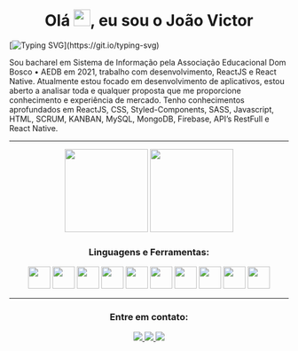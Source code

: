 <h1 align="center">Olá  <img src="https://media.giphy.com/media/hvRJCLFzcasrR4ia7z/giphy.gif" width="30px"/>, eu sou o João Victor </h1>

[![Typing SVG](https://readme-typing-svg.demolab.com?font=Fira+Code&size=25&pause=1000&center=true&vCenter=true&width=1000&lines=Sou+Dev+Front-end+j%C3%A1+formado%2C;com+foco+no+desenvolvimento+mobile.)](https://git.io/typing-svg)

Sou bacharel em Sistema de Informação pela Associação Educacional Dom Bosco • AEDB em 2021, trabalho com desenvolvimento, ReactJS e React Native. Atualmente estou focado em desenvolvimento de aplicativos, estou aberto a analisar toda e qualquer proposta que me proporcione conhecimento e experiência de mercado. Tenho conhecimentos aprofundados em ReactJS, CSS, Styled-Components, SASS, Javascript, HTML, SCRUM, KANBAN, MySQL, MongoDB, Firebase, API’s RestFull e React Native.

*******************

<div display="flex" align="center">
  <img height="150em" src="https://github-readme-stats-eight-theta.vercel.app/api?username=joaovictormartin&show_icons=true&theme=radical&include_all_commits=true&count_private=true"/>
  <img height="150em" src="https://github-readme-stats-eight-theta.vercel.app/api/top-langs/?username=joaovictormartin&layout=compact&langs_count=8&theme=radical"/>
</div>
	
<h3 align="center">Linguagens e Ferramentas:</h3>
<p align="center">
  <img height="40" width="40" src="https://cdn.simpleicons.org/react"/> 
  <img height="40" width="40" src="https://cdn.simpleicons.org/css3"/>
  <img height="40" width="40" src="https://cdn.simpleicons.org/styledComponents"/>  
  <img height="40" width="40" src="https://cdn.simpleicons.org/sass"/> 
  <img height="40" width="40" src="https://cdn.simpleicons.org/javascript" /> 
  <img height="40" width="40" src="https://cdn.simpleicons.org/html5"/> 
  <img height="40" width="40" src="https://cdn.simpleicons.org/mongoDB"/> 
  <img height="40" width="40" src="https://cdn.simpleicons.org/fireBase"/> 
  <img height="40" width="40" src="https://cdn.simpleicons.org/axios"/> 
  <img height="40" width="40" src="https://cdn.simpleicons.org/react"/>
</p>

*******************

<h3 align="center">Entre em contato:</h3>
<p align="center">
  <a href="mailto:devjoaovictor10@gmail.com" target="_blank">
    <img src="https://custom-icon-badges.demolab.com/badge/-devjoaovictor10@gmail.com-007ee5?style=for-the-badge&logo=mention&logoColor=white"/>
  </a>
  <a href="https://www.linkedin.com/in/joao-victor-developer" target="_blank">
    <img src="https://custom-icon-badges.demolab.com/badge/-LinkedIn-007bb6?style=for-the-badge&logo=linkedin&logoColor=white"/>
  </a>
  <a href="https://api.whatsapp.com/send?phone=5524998413564" target="_blank">
    <img src="https://custom-icon-badges.demolab.com/badge/-WhatsApp-34af23?style=for-the-badge&logo=whatsApp&logoColor=white"/>
  </a>
</p>
